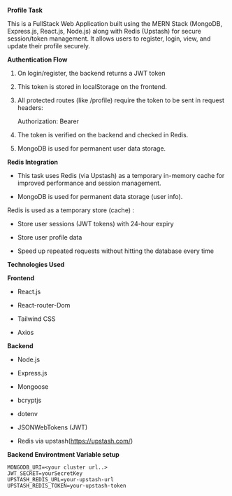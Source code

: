 **Profile Task**

This is a FullStack Web Application built using the MERN Stack (MongoDB, Express.js, React.js, Node.js) along with Redis (Upstash) for secure session/token management.
It allows users to register, login, view, and update their profile securely.

**Authentication Flow**

1) On login/register, the backend returns a JWT token

2) This token is stored in localStorage on the frontend.

3) All protected routes (like /profile) require the token to be sent in request headers:

   Authorization: Bearer <token>

4) The token is verified on the backend and  checked in Redis.

5) MongoDB is used for permanent user data storage.

 **Redis Integration**

 - This task uses Redis (via Upstash) as a temporary in-memory cache for improved performance and session management.

 - MongoDB is used for permanent data storage (user info).

Redis is used as a temporary store (cache) :

- Store user sessions (JWT tokens) with 24-hour expiry

- Store user profile data 

- Speed up repeated requests without hitting the database every time


**Technologies Used**

**Frontend**

- React.js 

- React-router-Dom

- Tailwind CSS

- Axios

**Backend**

- Node.js

- Express.js

- Mongoose

- bcryptjs

- dotenv

- JSONWebTokens (JWT)

- Redis via upstash(https://upstash.com/)

 **Backend Environtment Variable setup**
```env
MONGODB_URI=<your cluster url..>
JWT_SECRET=yourSecretKey
UPSTASH_REDIS_URL=your-upstash-url
UPSTASH_REDIS_TOKEN=your-upstash-token